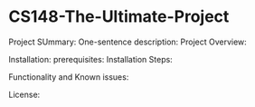 # CS148-The-Ultimate-Project


Project SUmmary:
  One-sentence description:
  Project Overview:

Installation:
  prerequisites:
  Installation Steps:

Functionality and Known issues:


License:
